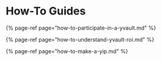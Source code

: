 # How-To Guides

{% page-ref page="how-to-participate-in-a-yvault.md" %}

{% page-ref page="how-to-understand-yvault-roi.md" %}

{% page-ref page="how-to-make-a-yip.md" %}

